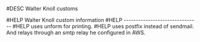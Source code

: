 #DESC Walter Knoll customs

#HELP Walter Knoll custom information
#HELP -------------------------------
#HELP uses unform for printing.
#HELP uses postfix instead of sendmail. And relays through an smtp relay he configured in AWS.
